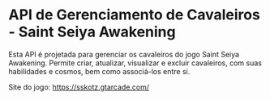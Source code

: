 # API de Gerenciamento de Cavaleiros - Saint Seiya Awakening
Esta API é projetada para gerenciar os cavaleiros do jogo Saint Seiya Awakening. Permite criar, atualizar, visualizar e excluir cavaleiros, com suas habilidades e cosmos, bem como associá-los entre si.

Site do jogo: https://sskotz.gtarcade.com/
